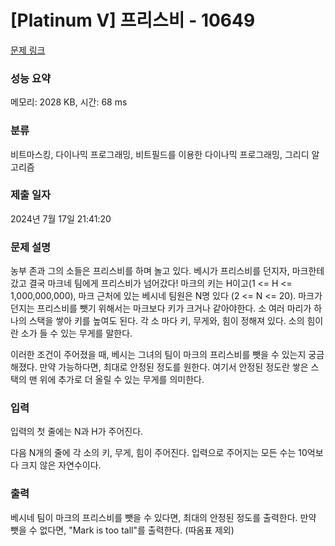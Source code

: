 # [Platinum V] 프리스비 - 10649 

[문제 링크](https://www.acmicpc.net/problem/10649) 

### 성능 요약

메모리: 2028 KB, 시간: 68 ms

### 분류

비트마스킹, 다이나믹 프로그래밍, 비트필드를 이용한 다이나믹 프로그래밍, 그리디 알고리즘

### 제출 일자

2024년 7월 17일 21:41:20

### 문제 설명

<p>농부 존과 그의 소들은 프리스비를 하며 놀고 있다. 베시가 프리스비를 던지자, 마크한테 갔고 결국 마크네 팀에게 프리스비가 넘어갔다! 마크의 키는 H이고(1 <= H <= 1,000,000,000), 마크 근처에 있는 베시네 팀원은 N명 있다 (2 <= N <= 20). 마크가 던지는 프리스비를 뺏기 위해서는 마크보다 키가 크거나 같아야한다. 소 여러 마리가 하나의 스택을 쌓아 키를 높여도 된다. 각 소 마다 키, 무게와, 힘이 정해져 있다. 소의 힘이란 소가 들 수 있는 무게를 말한다.</p>

<p>이러한 조건이 주어졌을 때, 베시는 그녀의 팀이 마크의 프리스비를 뺏을 수 있는지 궁금해졌다. 만약 가능하다면, 최대로 안정된 정도를 원한다. 여기서 안정된 정도란 쌓은 스택의 맨 위에 추가로 더 올릴 수 있는 무게를 의미한다.</p>

### 입력 

 <p>입력의 첫 줄에는 N과 H가 주어진다.</p>

<p>다음 N개의 줄에 각 소의 키, 무게, 힘이 주어진다. 입력으로 주어지는 모든 수는 10억보다 크지 않은 자연수이다.</p>

### 출력 

 <p>베시네 팀이 마크의 프리스비를 뺏을 수 있다면, 최대의 안정된 정도를 출력한다. 만약 뺏을 수 없다면, "Mark is too tall"를 출력한다. (따옴표 제외)</p>

